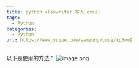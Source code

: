 ```yaml
---
title: python xlsxwriter 写入 excel
tags: 
  - Python
categories:
  - Python
url: https://www.yuque.com/samzong/code/xp5om9
---
```


以下是使用的方法：
![image.png](http://ipic-typora-samzong.oss-cn-qingdao.aliyuncs.com//uPic/1611155030404-b12d4cd7-6fa1-44ca-b183-bdf1e796ebeb.png?x-oss-process=image/resize,w_960,m_lfit)
